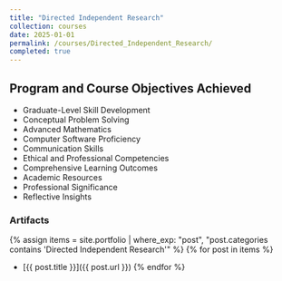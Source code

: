```yaml
---
title: "Directed Independent Research"
collection: courses
date: 2025-01-01
permalink: /courses/Directed_Independent_Research/
completed: true
---
```


## Program and Course Objectives Achieved

- Graduate-Level Skill Development
- Conceptual Problem Solving
- Advanced Mathematics
- Computer Software Proficiency
- Communication Skills
- Ethical and Professional Competencies
- Comprehensive Learning Outcomes
- Academic Resources
- Professional Significance
- Reflective Insights

### Artifacts

{% assign items = site.portfolio | where_exp: "post", "post.categories contains 'Directed Independent Research'" %}
{% for post in items %}
- [{{ post.title }}]({{ post.url }})
{% endfor %}

